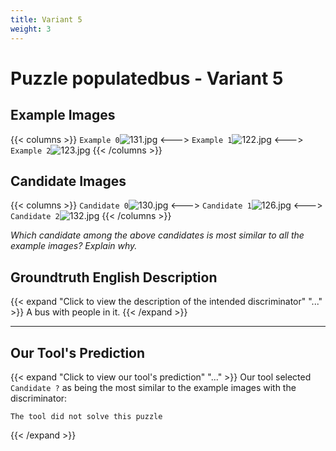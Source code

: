 ```yaml
---
title: Variant 5
weight: 3
---
```


# Puzzle populatedbus - Variant 5

## Example Images
{{< columns >}}
`Example 0`![131.jpg](/natscene-data/images/131.jpg)
<--->
`Example 1`![122.jpg](/natscene-data/images/122.jpg)
<--->
`Example 2`![123.jpg](/natscene-data/images/123.jpg)
{{< /columns >}}

## Candidate Images
{{< columns >}}
`Candidate 0`![130.jpg](/natscene-data/images/130.jpg)
<--->
`Candidate 1`![126.jpg](/natscene-data/images/126.jpg)
<--->
`Candidate 2`![132.jpg](/natscene-data/images/132.jpg)
{{< /columns >}}

*Which candidate among the above candidates is most similar to all the example images? Explain why.*

## Groundtruth English Description

{{< expand "Click to view the description of the intended discriminator" "..." >}}
A bus with people in it.
{{< /expand >}}

---



## Our Tool's Prediction

{{< expand "Click to view our tool's prediction" "..." >}}
Our tool selected `Candidate ?` as being the most similar to the example images with the discriminator:
```plaintext
The tool did not solve this puzzle
```
{{< /expand >}}
